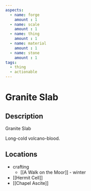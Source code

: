 ```yaml
---
aspects: 
  - name: forge
    amount : 1
  - name: scale
    amount : 1
  - name: thing
    amount : 1
  - name: material
    amount : 1
  - name: stone
    amount : 1
tags:
  - thing
  - actionable
---
```


# Granite Slab

## Description
Granite Slab

Long-cold volcano-blood.
## Locations
- crafting 
	- [[A Walk on the Moor]] - winter
- [[Hermit Cell]]
- [[Chapel Ascite]]